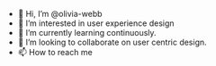 - 👋 Hi, I’m @olivia-webb
- 👀 I’m interested in user experience design
- 🌱 I’m currently learning continuously. 
- 💞️ I’m looking to collaborate on user centric design. 
- 📫 How to reach me 

<!---
olivia-webb/olivia-webb is a ✨ special ✨ repository because its `README.md` (this file) appears on your GitHub profile.
You can click the Preview link to take a look at your changes.
--->
